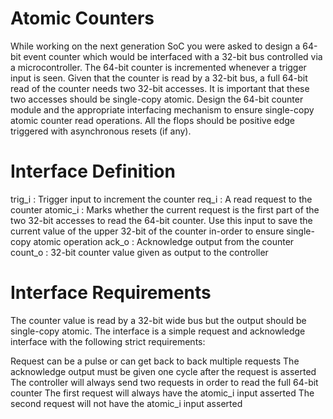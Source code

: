 # Atomic Counters
 While working on the next generation SoC you were asked to design a 64-bit event counter which would be interfaced with a 32-bit bus controlled via a microcontroller.
 The 64-bit counter is incremented whenever a trigger input is seen.
 Given that the counter is read by a 32-bit bus, a full 64-bit read of the counter needs two 32-bit accesses.
 It is important that these two accesses should be single-copy atomic. 
 Design the 64-bit counter module and the appropriate interfacing mechanism to ensure single-copy atomic counter read operations.
 All the flops should be positive edge triggered with asynchronous resets (if any).

# Interface Definition
trig_i    : Trigger input to increment the counter
req_i     : A read request to the counter
atomic_i  : Marks whether the current request is the first part of the two 32-bit accesses to read
            the 64-bit counter. Use this input to save the current value of the upper 32-bit of
            the counter in-order to ensure single-copy atomic operation
ack_o     : Acknowledge output from the counter
count_o   : 32-bit counter value given as output to the controller

# Interface Requirements
The counter value is read by a 32-bit wide bus but the output should be single-copy atomic. The interface is a simple request and acknowledge interface with the following strict requirements:

Request can be a pulse or can get back to back multiple requests
The acknowledge output must be given one cycle after the request is asserted
The controller will always send two requests in order to read the full 64-bit counter
The first request will always have the atomic_i input asserted
The second request will not have the atomic_i input asserted
